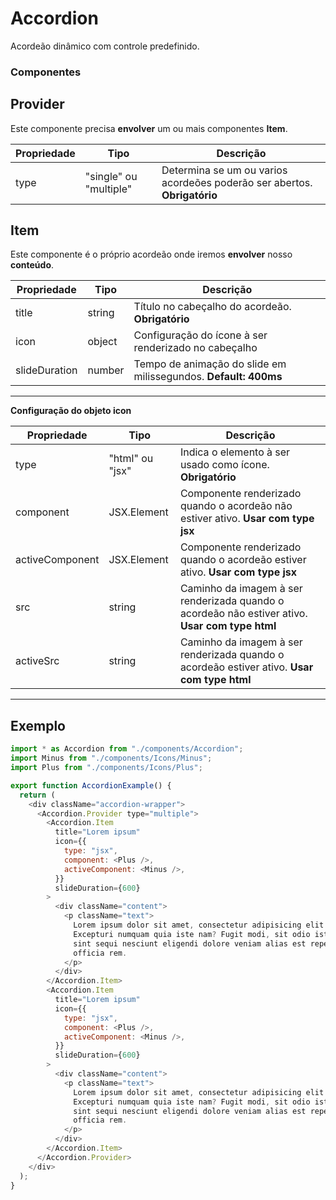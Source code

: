 # Accordion

Acordeão dinâmico com controle predefinido.

### Componentes

## Provider

Este componente precisa **envolver** um ou mais componentes **Item**.

| Propriedade | Tipo                   | Descrição                                                                |
| ----------- | ---------------------- | ------------------------------------------------------------------------ |
| type        | "single" ou "multiple" | Determina se um ou varios acordeões poderão ser abertos. **Obrigatório** |

## Item

Este componente é o próprio acordeão onde iremos **envolver** nosso **conteúdo**.

| Propriedade   | Tipo   | Descrição                                                       |
| ------------- | ------ | --------------------------------------------------------------- |
| title         | string | Título no cabeçalho do acordeão. **Obrigatório**                |
| icon          | object | Configuração do ícone à ser renderizado no cabeçalho            |
| slideDuration | number | Tempo de animação do slide em milissegundos. **Default: 400ms** |

---

**Configuração do objeto icon**

| Propriedade     | Tipo            | Descrição                                                                                       |
| --------------- | --------------- | ----------------------------------------------------------------------------------------------- |
| type            | "html" ou "jsx" | Indica o elemento à ser usado como ícone. **Obrigatório**                                       |
| component       | JSX.Element     | Componente renderizado quando o acordeão não estiver ativo. **Usar com type jsx**               |
| activeComponent | JSX.Element     | Componente renderizado quando o acordeão estiver ativo. **Usar com type jsx**                   |
| src             | string          | Caminho da imagem à ser renderizada quando o acordeão não estiver ativo. **Usar com type html** |
| activeSrc       | string          | Caminho da imagem à ser renderizada quando o acordeão estiver ativo. **Usar com type html**     |

---

## Exemplo

```js
import * as Accordion from "./components/Accordion";
import Minus from "./components/Icons/Minus";
import Plus from "./components/Icons/Plus";

export function AccordionExample() {
  return (
    <div className="accordion-wrapper">
      <Accordion.Provider type="multiple">
        <Accordion.Item
          title="Lorem ipsum"
          icon={{
            type: "jsx",
            component: <Plus />,
            activeComponent: <Minus />,
          }}
          slideDuration={600}
        >
          <div className="content">
            <p className="text">
              Lorem ipsum dolor sit amet, consectetur adipisicing elit.
              Excepturi numquam quia iste nam? Fugit modi, sit odio iste iure
              sint sequi nesciunt eligendi dolore veniam alias est repellendus
              officia rem.
            </p>
          </div>
        </Accordion.Item>
        <Accordion.Item
          title="Lorem ipsum"
          icon={{
            type: "jsx",
            component: <Plus />,
            activeComponent: <Minus />,
          }}
          slideDuration={600}
        >
          <div className="content">
            <p className="text">
              Lorem ipsum dolor sit amet, consectetur adipisicing elit.
              Excepturi numquam quia iste nam? Fugit modi, sit odio iste iure
              sint sequi nesciunt eligendi dolore veniam alias est repellendus
              officia rem.
            </p>
          </div>
        </Accordion.Item>
      </Accordion.Provider>
    </div>
  );
}
```

